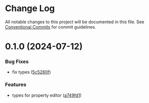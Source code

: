 # Change Log

All notable changes to this project will be documented in this file.
See [Conventional Commits](https://conventionalcommits.org) for commit guidelines.

# 0.1.0 (2024-07-12)


### Bug Fixes

* fix types ([5c5280f](https://github.com/easyops-cn/next-bricks/commit/5c5280f73d344e446f7317860b324ae982b78944))


### Features

* types for property editor ([a749fd1](https://github.com/easyops-cn/next-bricks/commit/a749fd16efeb5f9a749141a76a0e3aa46d241fde))

